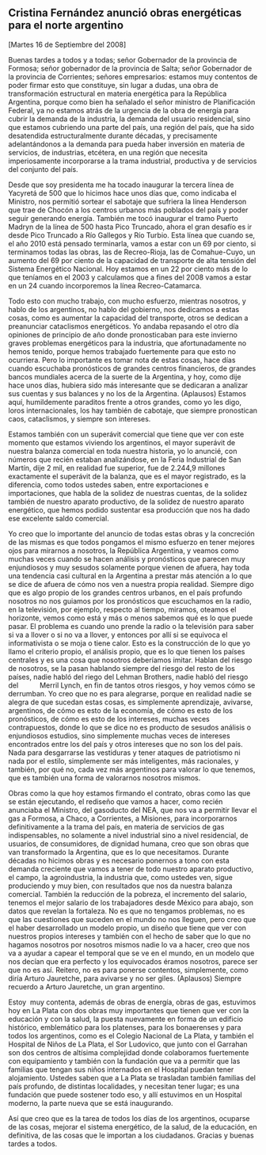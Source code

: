 Cristina Fernández anunció obras energéticas para el norte argentino
--------------------------------------------------------------------

[Martes 16 de Septiembre del 2008]

Buenas tardes a todos y a todas; señor Gobernador de la provincia de
Formosa; señor gobernador de la provincia de Salta; señor Gobernador de
la provincia de Corrientes; señores empresarios: estamos muy contentos
de poder firmar esto que constituye, sin lugar a dudas, una obra de
transformación estructural en materia energética para la República
Argentina, porque como bien ha señalado el señor ministro de
Planificación Federal, ya no estamos atrás de la urgencia de la obra de
energía para cubrir la demanda de la industria, la demanda del usuario
residencial, sino que estamos cubriendo una parte del país, una región
del país, que ha sido desatendida estructuralmente durante décadas, y
precisamente adelantándonos a la demanda para pueda haber inversión en
materia de servicios, de industrias, etcétera, en una región que
necesita imperiosamente incorporarse a la trama industrial, productiva y
de servicios del conjunto del país.

Desde que soy presidenta me ha tocado inaugurar la tercera línea de
Yacyretá de 500 que lo hicimos hace unos días que, como indicaba el
Ministro, nos permitió sortear el sabotaje que sufriera la línea
Henderson que trae de Chocón a los centros urbanos más poblados del país
y poder seguir generando energía. También me tocó inaugurar el tramo
Puerto Madryn de la línea de 500 hasta Pico Truncado, ahora el gran
desafío es ir desde Pico Truncado a Río Gallegos y Río Turbio. Esta
línea que cuando se, el año 2010 está pensado terminarla, vamos a estar
con un 69 por ciento, si terminamos todas las obras, las de
Recreo-Rioja, las de Comahue-Cuyo, un aumento del 69 por ciento de la
capacidad de transporte de alta tensión del Sistema Energético Nacional.
Hoy estamos en un 22 por ciento más de lo que teníamos en el 2003 y
calculamos que a fines del 2008 vamos a estar en un 24 cuando
incorporemos la línea Recreo-Catamarca.

Todo esto con mucho trabajo, con mucho esfuerzo, mientras nosotros, y
hablo de los argentinos, no hablo del gobierno, nos dedicamos a estas
cosas, como es aumentar la capacidad del transporte, otros se dedican a
preanunciar cataclismos energéticos. Yo andaba repasando el otro día
opiniones de principio de año donde pronosticaban para este invierno
graves problemas energéticos para la industria, que afortunadamente no
hemos tenido, porque hemos trabajado fuertemente para que esto no
ocurriera. Pero lo importante es tomar nota de estas cosas, hace días
cuando escuchaba pronósticos de grandes centros financieros, de grandes
bancos mundiales acerca de la suerte de la Argentina, y hoy, como dije
hace unos días, hubiera sido más interesante que se dedicaran a analizar
sus cuentas y sus balances y no los de la Argentina. (Aplausos) Estamos
aquí, humildemente paraditos frente a otros grandes, como yo les digo,
loros internacionales, los hay también de cabotaje, que siempre
pronostican caos, cataclismos, y siempre son intereses.

Estamos también con un superávit comercial que tiene que ver con este
momento que estamos viviendo los argentinos, el mayor superávit de
nuestra balanza comercial en toda nuestra historia, yo lo anuncié, con
números que recién estaban analizándose, en la Feria Industrial de San
Martín, dije 2 mil, en realidad fue superior, fue de 2.244,9 millones
exactamente el superávit de la balanza, que es el mayor registrado, es
la diferencia, como todos ustedes saben, entre exportaciones e
importaciones, que habla de la solidez de nuestras cuentas, de la
solidez también de nuestro aparato productivo, de la solidez de nuestro
aparato energético, que hemos podido sustentar esa producción que nos ha
dado ese excelente saldo comercial.

Yo creo que lo importante del anuncio de todas estas obras y la
concreción de las mismas es que todos pongamos el mismo esfuerzo en
tener mejores ojos para mirarnos a nosotros, la República Argentina, y
veamos como muchas veces cuando se hacen análisis y pronósticos que
parecen muy enjundiosos y muy sesudos solamente porque vienen de afuera,
hay toda una tendencia casi cultural en la Argentina a prestar más
atención a lo que se dice de afuera de cómo nos ven a nuestra propia
realidad. Siempre digo que es algo propio de los grandes centros
urbanos, en el país profundo nosotros no nos guiamos por los pronósticos
que escuchamos en la radio, en la televisión, por ejemplo, respecto al
tiempo, miramos, oteamos el horizonte, vemos como está y más o menos
sabemos qué es lo que puede pasar. El problema es cuando uno prende la
radio o la televisión para saber si va a llover o si no va a llover, y
entonces por allí si se equivoca el informativista o se moja o tiene
calor. Esto es la construcción de lo que yo llamo el criterio propio, el
análisis propio, que es lo que tienen los países centrales y es una cosa
que nosotros deberíamos imitar. Hablan del riesgo de nosotros, se la
pasan hablando siempre del riesgo del resto de los países, nadie habló
del riego del Lehman Brothers, nadie habló del riesgo del      
    Merril Lynch, en fin de tantos otros riesgos, y hoy vemos cómo se
derrumban. Yo creo que no es para alegrarse, porque en realidad nadie se
alegra de que sucedan estas cosas, es simplemente aprendizaje, avivarse,
argentinos, de cómo es esto de la economía, de cómo es esto de los
pronósticos, de cómo es esto de los intereses, muchas veces
contrapuestos, donde lo que se dice no es producto de sesudos análisis o
enjundiosos estudios, sino simplemente muchas veces de intereses
encontrados entre los del país y otros intereses que no son los del
país. Nada para desgarrarse las vestiduras y tener ataques de
patriotismo ni nada por el estilo, simplemente ser más inteligentes, más
racionales, y también, por qué no, cada vez más argentinos para valorar
lo que tenemos, que es también una forma de valorarnos nosotros mismos.

Obras como la que hoy estamos firmando el contrato, obras como las que
se están ejecutando, el rediseño que vamos a hacer, como recién
anunciaba el Ministro, del gasoducto del NEA, que nos va a permitir
llevar el gas a Formosa, a Chaco, a Corrientes, a Misiones, para
incorporarnos definitivamente a la trama del país, en materia de
servicios de gas indispensables, no solamente a nivel industrial sino a
nivel residencial, de usuarios, de consumidores, de dignidad humana,
creo que son obras que van transformado la Argentina, que es lo que
necesitamos. Durante décadas no hicimos obras y es necesario ponernos a
tono con esta demanda creciente que vamos a tener de todo nuestro
aparato productivo, el campo, la agroindustria, la industria que, como
ustedes ven, sigue produciendo y muy bien, con resultados que nos da
nuestra balanza comercial. También la reducción de la pobreza, el
incremento del salario, tenemos el mejor salario de los trabajadores
desde México para abajo, son datos que revelan la fortaleza. No es que
no tengamos problemas, no es que las cuestiones que suceden en el mundo
no nos lleguen, pero creo que el haber desarrollado un modelo propio, un
diseño que tiene que ver con nuestros propios intereses y también con el
hecho de saber que lo que no hagamos nosotros por nosotros mismos nadie
lo va a hacer, creo que nos va a ayudar a capear el temporal que se ve
en el mundo, en un modelo que nos decían que era perfecto y los
equivocados éramos nosotros, parece ser que no es así. Reitero, no es
para ponerse contentos, simplemente, como diría Arturo Jauretche, para
avivarse y no ser giles. (Aplausos) Siempre recuerdo a Arturo Jauretche,
un gran argentino.

Estoy  muy contenta, además de obras de energía, obras de gas, estuvimos
hoy en La Plata con dos obras muy importantes que tienen que ver con la
educación y con la salud, la puesta nuevamente en forma de un edificio
histórico, emblemático para los platenses, para los bonaerenses y para
todos los argentinos, como es el Colegio Nacional de La Plata, y también
el Hospital de Niños de La Plata, el Sor Ludovico, que junto con el
Garrahan son dos centros de altísima complejidad donde colaboramos
fuertemente con equipamiento y también con la fundación que va a
permitir que las familias que tengan sus niños internados en el Hospital
puedan tener alojamiento. Ustedes saben que a La Plata se trasladan
también familias del país profundo, de distintas localidades, y
necesitan tener lugar; es una fundación que puede sostener todo eso, y
allí estuvimos en un Hospital moderno, la parte nueva que se está
inaugurando.

Así que creo que es la tarea de todos los días de los argentinos,
ocuparse de las cosas, mejorar el sistema energético, de la salud, de la
educación, en definitiva, de las cosas que le importan a los ciudadanos.
Gracias y buenas tardes a todos.   
